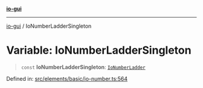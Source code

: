[**io-gui**](../README.md)

***

[io-gui](../README.md) / IoNumberLadderSingleton

# Variable: IoNumberLadderSingleton

> `const` **IoNumberLadderSingleton**: [`IoNumberLadder`](../classes/IoNumberLadder.md)

Defined in: [src/elements/basic/io-number.ts:564](https://github.com/io-gui/io/blob/main/src/elements/basic/io-number.ts#L564)
